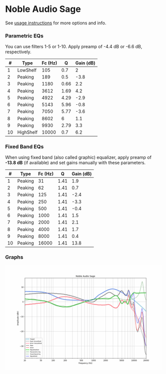 # Noble Audio Sage
See [usage instructions](https://github.com/jaakkopasanen/AutoEq#usage) for more options and info.

### Parametric EQs
You can use filters 1-5 or 1-10. Apply preamp of -4.4 dB or -6.6 dB, respectively.

|   # | Type      |   Fc (Hz) |    Q |   Gain (dB) |
|-----|-----------|-----------|------|-------------|
|   1 | LowShelf  |       105 | 0.7  |         2   |
|   2 | Peaking   |       189 | 0.5  |        -3.8 |
|   3 | Peaking   |      1180 | 0.66 |         2.2 |
|   4 | Peaking   |      3612 | 1.69 |         4.2 |
|   5 | Peaking   |      4922 | 4.29 |        -2.9 |
|   6 | Peaking   |      5143 | 5.96 |        -0.8 |
|   7 | Peaking   |      7050 | 5.77 |        -3.6 |
|   8 | Peaking   |      8602 | 6    |         1.1 |
|   9 | Peaking   |      9930 | 2.79 |         3.3 |
|  10 | HighShelf |     10000 | 0.7  |         6.2 |

### Fixed Band EQs
When using fixed band (also called graphic) equalizer, apply preamp of **-13.8 dB** (if available) and set gains manually with these parameters.

|   # | Type    |   Fc (Hz) |    Q |   Gain (dB) |
|-----|---------|-----------|------|-------------|
|   1 | Peaking |        31 | 1.41 |         1.9 |
|   2 | Peaking |        62 | 1.41 |         0.7 |
|   3 | Peaking |       125 | 1.41 |        -2.4 |
|   4 | Peaking |       250 | 1.41 |        -3.3 |
|   5 | Peaking |       500 | 1.41 |        -0.4 |
|   6 | Peaking |      1000 | 1.41 |         1.5 |
|   7 | Peaking |      2000 | 1.41 |         2.1 |
|   8 | Peaking |      4000 | 1.41 |         1.7 |
|   9 | Peaking |      8000 | 1.41 |         0.4 |
|  10 | Peaking |     16000 | 1.41 |        13.8 |

### Graphs
![](./Noble%20Audio%20Sage.png)
